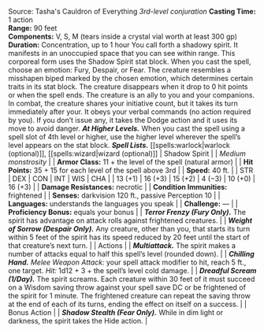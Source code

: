 Source: Tasha's Cauldron of Everything
*3rd-level conjuration*
**Casting Time:** 1 action  
**Range:** 90 feet  
**Components:** V, S, M (tears inside a crystal vial worth at least 300 gp)  
**Duration:** Concentration, up to 1 hour
You call forth a shadowy spirit. It manifests in an unoccupied space that you can see within range. This corporeal form uses the Shadow Spirit stat block. When you cast the spell, choose an emotion: Fury, Despair, or Fear. The creature resembles a misshapen biped marked by the chosen emotion, which determines certain traits in its stat block. The creature disappears when it drop to 0 hit points or when the spell ends.
The creature is an ally to you and your companions. In combat, the creature shares your initiative count, but it takes its turn immediately after your. It obeys your verbal commands (no action required by you). If you don’t issue any, it takes the Dodge action and it uses its move to avoid danger.
***At Higher Levels.*** When you cast the spell using a spell slot of 4th level or higher, use the higher level wherever the spell’s level appears on the stat block.
***Spell Lists.*** [[spells:warlock|warlock (optional)]], [[spells:wizard|wizard (optional)]]
| Shadow Spirit |
| *Medium monstrosity* |
| **Armor Class:** 11 + the level of the spell (natural armor) |
| **Hit Points:** 35 + 15 for each level of the spell above 3rd |
| **Speed:** 40 ft. |
| STR | DEX | CON | INT | WIS | CHA |
| 13 (+1) | 16 (+3) | 15 (+2) | 4 (−3) | 10 (+0) | 16 (+3) |
| **Damage Resistances:** necrotic |
| **Condition Immunities:** frightened |
| **Senses:** darkvision 120 ft., passive Perception 10 |
| **Languages:** understands the languages you speak |
| **Challenge:** — |
| **Proficiency Bonus:** equals your bonus |
| ***Terror Frenzy (Fury Only).*** The spirit has advantage on attack rolls against frightened creatures. |
| ***Weight of Sorrow (Despair Only).*** Any creature, other than you, that starts its turn within 5 feet of the spirit has its speed reduced by 20 feet until the start of that creature’s next turn. |
| Actions |
| ***Multiattack.*** The spirit makes a number of attacks equal to half this spell’s level (rounded down). |
| ***Chilling Hand.*** *Melee Weapon Attack:* your spell attack modifier to hit, reach 5 ft., one target. *Hit:* 1d12 + 3 + the spell’s level cold damage. |
| ***Dreadful Scream (1/Day).*** The spirit screams. Each creature within 30 feet of it must succeed on a Wisdom saving throw against your spell save DC or be frightened of the spirit for 1 minute. The frightened creature can repeat the saving throw at the end of each of its turns, ending the effect on itself on a success. |
| Bonus Action |
| ***Shadow Stealth (Fear Only).*** While in dim light or darkness, the spirit takes the Hide action. |